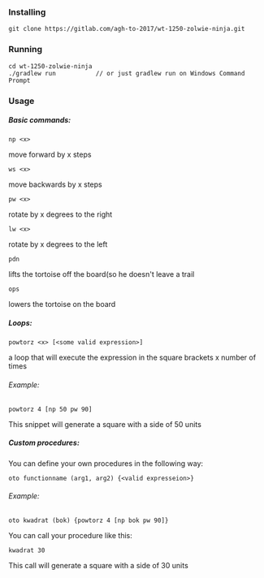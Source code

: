 ### Installing

```
git clone https://gitlab.com/agh-to-2017/wt-1250-zolwie-ninja.git
```

### Running

```
cd wt-1250-zolwie-ninja
./gradlew run           // or just gradlew run on Windows Command Prompt
```

### Usage

##### Basic commands:

```
np <x>
```
move forward by x steps

```
ws <x>
```
move backwards by x steps

```
pw <x>
```
rotate by x degrees to the right

```
lw <x>
```
rotate by x degrees to the left

```
pdn
```
lifts the tortoise off the board(so he doesn't leave a trail

```
ops
```
lowers the tortoise on the board

##### Loops:
```
powtorz <x> [<some valid expression>]
```
a loop that will execute the expression in the square brackets
x number of times

###### Example:
```
powtorz 4 [np 50 pw 90]
```
This snippet will generate a square with a side of 50 units

##### Custom procedures:
You can define your own procedures in the following way:
```
oto functionname (arg1, arg2) {<valid expresseion>}
```

###### Example:
```
oto kwadrat (bok) {powtorz 4 [np bok pw 90]}
```

You can call your procedure like this:
```
kwadrat 30
```
This call will generate a square with a side of 30 units